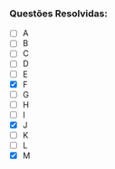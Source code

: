 ### Questões Resolvidas:
- [ ] A
- [ ] B
- [ ] C
- [ ] D
- [ ] E
- [x] F
- [ ] G
- [ ] H
- [ ] I
- [x] J
- [ ] K
- [ ] L
- [x] M
